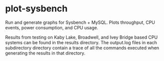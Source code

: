 # plot-sysbench
Run and generate graphs for Sysbench + MySQL. Plots throughput, CPU events, power consumption, and CPU usage. 

Results from testing on Kaby Lake, Broadwell, and Ivey Bridge based CPU systems can be found in the results directory. The output.log files in each subdirectory directory contain a trace of all the commands executed when generating the results in that directory.
